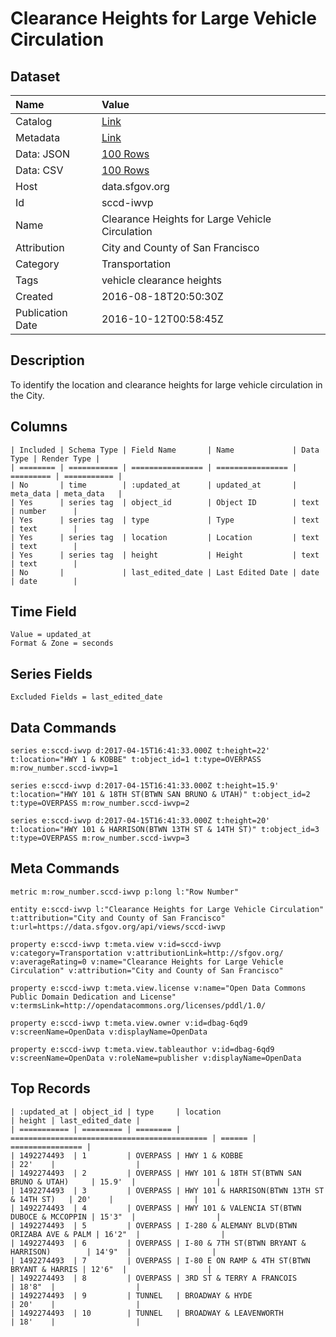 # Clearance Heights for Large Vehicle Circulation

## Dataset

| Name | Value |
| :--- | :---- |
| Catalog | [Link](https://catalog.data.gov/dataset/clearance-heights-for-large-vehicle-circulation) |
| Metadata | [Link](https://data.sfgov.org/api/views/sccd-iwvp) |
| Data: JSON | [100 Rows](https://data.sfgov.org/api/views/sccd-iwvp/rows.json?max_rows=100) |
| Data: CSV | [100 Rows](https://data.sfgov.org/api/views/sccd-iwvp/rows.csv?max_rows=100) |
| Host | data.sfgov.org |
| Id | sccd-iwvp |
| Name | Clearance Heights for Large Vehicle Circulation |
| Attribution | City and County of San Francisco |
| Category | Transportation |
| Tags | vehicle clearance heights |
| Created | 2016-08-18T20:50:30Z |
| Publication Date | 2016-10-12T00:58:45Z |

## Description

To identify the location and clearance heights for large vehicle circulation in the City.

## Columns

```ls
| Included | Schema Type | Field Name       | Name             | Data Type | Render Type |
| ======== | =========== | ================ | ================ | ========= | =========== |
| No       | time        | :updated_at      | updated_at       | meta_data | meta_data   |
| Yes      | series tag  | object_id        | Object ID        | text      | number      |
| Yes      | series tag  | type             | Type             | text      | text        |
| Yes      | series tag  | location         | Location         | text      | text        |
| Yes      | series tag  | height           | Height           | text      | text        |
| No       |             | last_edited_date | Last Edited Date | date      | date        |
```

## Time Field

```ls
Value = updated_at
Format & Zone = seconds
```

## Series Fields

```ls
Excluded Fields = last_edited_date
```

## Data Commands

```ls
series e:sccd-iwvp d:2017-04-15T16:41:33.000Z t:height=22' t:location="HWY 1 & KOBBE" t:object_id=1 t:type=OVERPASS m:row_number.sccd-iwvp=1

series e:sccd-iwvp d:2017-04-15T16:41:33.000Z t:height=15.9' t:location="HWY 101 & 18TH ST(BTWN SAN BRUNO & UTAH)" t:object_id=2 t:type=OVERPASS m:row_number.sccd-iwvp=2

series e:sccd-iwvp d:2017-04-15T16:41:33.000Z t:height=20' t:location="HWY 101 & HARRISON(BTWN 13TH ST & 14TH ST)" t:object_id=3 t:type=OVERPASS m:row_number.sccd-iwvp=3
```

## Meta Commands

```ls
metric m:row_number.sccd-iwvp p:long l:"Row Number"

entity e:sccd-iwvp l:"Clearance Heights for Large Vehicle Circulation" t:attribution="City and County of San Francisco" t:url=https://data.sfgov.org/api/views/sccd-iwvp

property e:sccd-iwvp t:meta.view v:id=sccd-iwvp v:category=Transportation v:attributionLink=http://sfgov.org/ v:averageRating=0 v:name="Clearance Heights for Large Vehicle Circulation" v:attribution="City and County of San Francisco"

property e:sccd-iwvp t:meta.view.license v:name="Open Data Commons Public Domain Dedication and License" v:termsLink=http://opendatacommons.org/licenses/pddl/1.0/

property e:sccd-iwvp t:meta.view.owner v:id=dbag-6qd9 v:screenName=OpenData v:displayName=OpenData

property e:sccd-iwvp t:meta.view.tableauthor v:id=dbag-6qd9 v:screenName=OpenData v:roleName=publisher v:displayName=OpenData
```

## Top Records

```ls
| :updated_at | object_id | type     | location                                     | height | last_edited_date | 
| =========== | ========= | ======== | ============================================ | ====== | ================ | 
| 1492274493  | 1         | OVERPASS | HWY 1 & KOBBE                                | 22'    |                  | 
| 1492274493  | 2         | OVERPASS | HWY 101 & 18TH ST(BTWN SAN BRUNO & UTAH)     | 15.9'  |                  | 
| 1492274493  | 3         | OVERPASS | HWY 101 & HARRISON(BTWN 13TH ST & 14TH ST)   | 20'    |                  | 
| 1492274493  | 4         | OVERPASS | HWY 101 & VALENCIA ST(BTWN DUBOCE & MCCOPPIN | 15'3"  |                  | 
| 1492274493  | 5         | OVERPASS | I-280 & ALEMANY BLVD(BTWN ORIZABA AVE & PALM | 16'2"  |                  | 
| 1492274493  | 6         | OVERPASS | I-80 & 7TH ST(BTWN BRYANT & HARRISON)        | 14'9"  |                  | 
| 1492274493  | 7         | OVERPASS | I-80 E ON RAMP & 4TH ST(BTWN BRYANT & HARRIS | 12'6"  |                  | 
| 1492274493  | 8         | OVERPASS | 3RD ST & TERRY A FRANCOIS                    | 18'8"  |                  | 
| 1492274493  | 9         | TUNNEL   | BROADWAY & HYDE                              | 20'    |                  | 
| 1492274493  | 10        | TUNNEL   | BROADWAY & LEAVENWORTH                       | 18'    |                  | 
```
